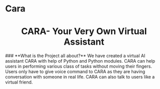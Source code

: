 # Cara
<h1 align="center"> <b>CARA- Your Very Own Virtual Assistant</b></h1>
### **What is the Project all about?**
We have created a virtual AI assistant CARA with help 
of Python and Python modules. CARA can help users in 
performing various class of tasks without moving their
fingers. Users only have to give voice command to 
CARA as they are having conversation with someone in 
real life. CARA can also talk to users like a virtual 
friend.
